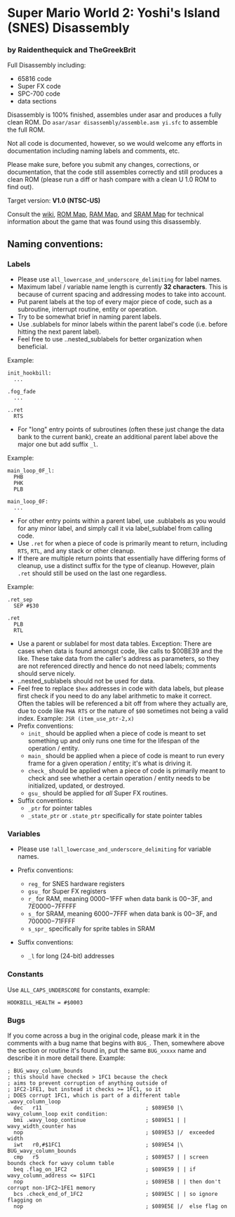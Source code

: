 # Super Mario World 2: Yoshi's Island (SNES) Disassembly

### by Raidenthequick and TheGreekBrit

Full Disassembly including:

- 65816 code
- Super FX code
- SPC-700 code
- data sections

Disassembly is 100% finished, assembles under asar and produces a fully clean ROM. Do `asar/asar disassembly/assemble.asm yi.sfc` to assemble the full ROM.

Not all code is documented, however, so we would welcome any efforts in documentation including naming labels and comments, etc.

Please make sure, before you submit any changes, corrections, or documentation, that the code still assembles correctly and still produces a clean ROM (please run a diff or hash compare with a clean U 1.0 ROM to find out).

Target version:
**V1.0 (NTSC-US)**

Consult the [wiki](https://github.com/Raidenthequick/yoshisisland-disassembly/wiki), [ROM Map](http://www.smwcentral.net/?p=nmap&m=yirom), [RAM Map](http://www.smwcentral.net/?p=nmap&m=yiram), and [SRAM Map](http://www.smwcentral.net/?p=nmap&m=yisram) for technical information about the game that was found using this disassembly.

## Naming conventions:

### Labels
- Please use `all_lowercase_and_underscore_delimiting` for label names.
- Maximum label / variable name length is currently **32 characters**. This is because of current spacing and addressing modes to take into account.
- Put parent labels at the top of every major piece of code, such as a subroutine, interrupt routine, entity or operation.
- Try to be somewhat brief in naming parent labels.
- Use .sublabels for minor labels within the parent label's code (i.e. before hitting the next parent label).
- Feel free to use ..nested_sublabels for better organization when beneficial.

Example:

    init_hookbill:
      ...

    .fog_fade
      ...

    ..ret
      RTS


- For "long" entry points of subroutines (often these just change the data bank to the current bank), create an additional parent label above the major one but add suffix `_l`.

Example:

    main_loop_0F_l:
      PHB
      PHK
      PLB

    main_loop_0F:
      ...

- For other entry points within a parent label, use .sublabels as you would for any minor label, and simply call it via label_sublabel from calling code.
- Use `.ret` for when a piece of code is primarily meant to return, including `RTS`, `RTL`, and any stack or other cleanup.
- If there are multiple return points that essentially have differing forms of cleanup, use a distinct suffix for the type of cleanup. However, plain `.ret` should still be used on the last one regardless.

Example:

    .ret_sep
      SEP #$30

    .ret
      PLB
      RTL

- Use a parent or sublabel for most data tables. Exception: There are cases when data is found amongst code, like calls to $00BE39 and the like. These take data from the caller's address as parameters, so they are not referenced directly and hence do not need labels; comments should serve nicely.
- ..nested_sublabels should not be used for data.
- Feel free to replace `$hex` addresses in code with data labels, but please first check if you need to do any label arithmetic to make it correct. Often the tables will be referenced a bit off from where they actually are, due to code like `PHA RTS` or the nature of `$00` sometimes not being a valid index. Example: `JSR (item_use_ptr-2,x)`
- Prefix conventions:
  - `init_` should be applied when a piece of code is meant to set something up and only runs one time for the lifespan of the operation / entity.
  - `main_` should be applied when a piece of code is meant to run every frame for a given operation / entity; it's what is driving it.
  - `check_` should be applied when a piece of code is primarily meant to check and see whether a certain operation / entity needs to be initialized, updated, or destroyed.
  - `gsu_` should be applied for *all* Super FX routines.
- Suffix conventions:
  - `_ptr` for pointer tables
  - `_state_ptr` or `.state_ptr` specifically for state pointer tables

### Variables

- Please use `!all_lowercase_and_underscore_delimiting` for variable names.
- Prefix conventions:
  - `reg_` for SNES hardware registers
  - `gsu_` for Super FX registers
  - `r_` for RAM, meaning $0000-$1FFF when data bank is $00-$3F, and $7E0000-$7FFFFF
  - `s_` for SRAM, meaning $6000-$7FFF when data bank is $00-$3F, and $700000-$71FFFF
  - `s_spr_` specifically for sprite tables in SRAM

- Suffix conventions:
  - `_l` for long (24-bit) addresses

### Constants
Use `ALL_CAPS_UNDERSCORE` for constants, example:

    HOOKBILL_HEALTH = #$0003

### Bugs
If you come across a bug in the original code, please mark it in the comments with a bug name that begins with `BUG_`. Then, somewhere above the section or routine it's found in, put the same `BUG_xxxxx` name and describe it in more detail there. Example:

    ; BUG_wavy_column_bounds
    ; this should have checked > 1FC1 because the check
    ; aims to prevent corruption of anything outside of
    ; 1FC2-1FE1, but instead it checks >= 1FC1, so it
    ; DOES corrupt 1FC1, which is part of a different table
    .wavy_column_loop
      dec   r11                                 ; $089E50 |\  wavy_column_loop exit condition:
      bmi .wavy_loop_continue                   ; $089E51 | | wavy_width_counter has
      nop                                       ; $089E53 |/  exceeded width
      iwt   r0,#$1FC1                           ; $089E54 |\  BUG_wavy_column_bounds
      cmp   r5                                  ; $089E57 | | screen bounds check for wavy column table
      beq .flag_on_1FC2                         ; $089E59 | | if wavy_column_address <= $1FC1
      nop                                       ; $089E5B | | then don't corrupt non-1FC2~1FE1 memory
      bcs .check_end_of_1FC2                    ; $089E5C | | so ignore flagging on
      nop                                       ; $089E5E |/  else flag on
